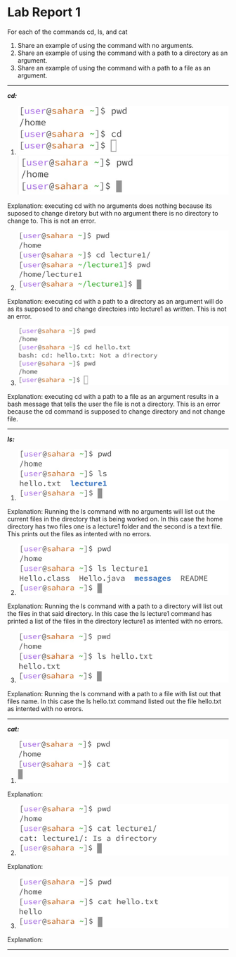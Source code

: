 # Lab Report 1

For each of the commands cd, ls, and cat
1. Share an example of using the command with no arguments.
2. Share an example of using the command with a path to a directory as an argument.
3. Share an example of using the command with a path to a file as an argument.

---
***cd:***

1. ![Image](https://github.com/dacamp20/cse15l-lab-reports/blob/main/Screenshot%202024-01-10%20155221.jpg?raw=true)
   ![Image](https://github.com/dacamp20/cse15l-lab-reports/blob/main/Screenshot%202024-01-10%20195959.jpg?raw=true)

Explanation: executing cd with no arguments does nothing because its suposed to change diretory but with no argument there is no directory to change to. This is not an error.

2. ![Image](https://github.com/dacamp20/cse15l-lab-reports/blob/main/Screenshot%202024-01-10%20203533.jpg?raw=true)

Explanation: executing cd with a path to a directory as an argument will do as its supposed to and change directoies into lecture1 as written. This is not an error.

3. ![Image](https://github.com/dacamp20/cse15l-lab-reports/blob/main/Screenshot%202024-01-10%20211356.jpg?raw=true)

Explanation: executing cd with a path to a file as an argument results in a bash message that tells the user the file is not a directory. This is an error because the cd command is supposed to change directory and not change file.

---
***ls:***

1. ![Image](https://github.com/dacamp20/cse15l-lab-reports/blob/main/Screenshot%202024-01-14%20194621.jpg?raw=true)

Explanation: Running the ls command with no arguments will list out the current files in the directory that is being worked on. In this case the home directory has two files one is a lecture1 folder and the second is a text file. This prints out the files as intented with no errors.

2. ![Image](https://github.com/dacamp20/cse15l-lab-reports/blob/main/Screenshot%202024-01-14%20194809.jpg?raw=true)

Explanation: Running the ls command with a path to a directory will list out the files in that said directory. In this case the ls lecture1 command has printed a list of the files in the directory lecture1 as intented with no errors.

3. ![Image](https://github.com/dacamp20/cse15l-lab-reports/blob/main/Screenshot%202024-01-14%20194925.jpg?raw=true)

Explanation: Running the ls command with a path to a file with list out that files name. In this case the ls hello.txt command listed out the file hello.txt as intented with no errors.

---
***cat:***

1. ![Image](https://github.com/dacamp20/cse15l-lab-reports/blob/main/Screenshot%202024-01-14%20195506.jpg?raw=true)

Explanation:

2. ![Image](https://github.com/dacamp20/cse15l-lab-reports/blob/main/Screenshot%202024-01-14%20195620.jpg?raw=true)

Explanation:

3. ![Image](https://github.com/dacamp20/cse15l-lab-reports/blob/main/Screenshot%202024-01-14%20195656.jpg?raw=true)

Explanation:

---
